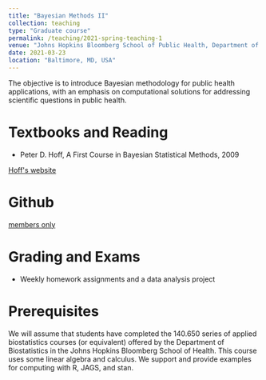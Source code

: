```yaml
---
title: "Bayesian Methods II"
collection: teaching
type: "Graduate course"
permalink: /teaching/2021-spring-teaching-1
venue: "Johns Hopkins Bloomberg School of Public Health, Department of Biostatistics"
date: 2021-03-23
location: "Baltimore, MD, USA"
---
```


The objective is to introduce Bayesian methodology for public health applications, with an emphasis on computational solutions for addressing scientific questions in public health.

# Textbooks and Reading

* Peter D. Hoff, A First Course in Bayesian Statistical Methods, 2009

[Hoff's website](https://pdhoff.github.io/book/)

# Github 

[members only](https://github.com/bayesian763-2018/course-materials)


# Grading and Exams

- Weekly homework assignments and a data analysis project

# Prerequisites
 
 We will assume that students have completed the 140.650 series of applied biostatistics courses (or equivalent) offered by the Department of Biostatistics in the Johns Hopkins Bloomberg School of Health. This course uses some linear algebra and calculus. We support and provide examples for computing with R, JAGS, and stan. 

